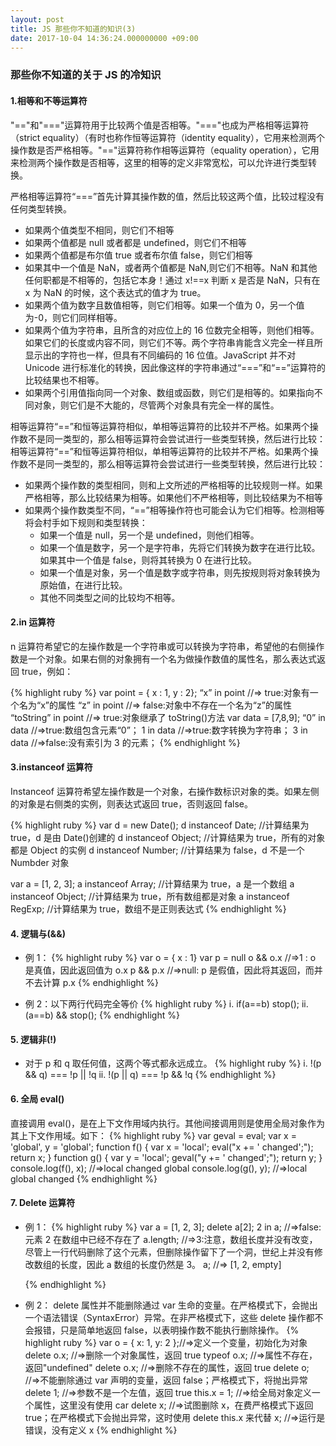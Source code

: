 ```yaml
---
layout: post
title: JS 那些你不知道的知识(3)
date: 2017-10-04 14:36:24.000000000 +09:00
---
```


### 那些你不知道的关于 JS 的冷知识

#### 1.相等和不等运算符

"=="和"==="运算符用于比较两个值是否相等。"==="也成为严格相等运算符（strict equality）（有时也称作恒等运算符（identity equality），它用来检测两个操作数是否严格相等。"=="运算符称作相等运算符（equality operation），它用来检测两个操作数是否相等，这里的相等的定义非常宽松，可以允许进行类型转换。

严格相等运算符“===”首先计算其操作数的值，然后比较这两个值，比较过程没有任何类型转换。

- 如果两个值类型不相同，则它们不相等
- 如果两个值都是 null 或者都是 undefined，则它们不相等
- 如果两个值都是布尔值 true 或者布尔值 false，则它们相等
- 如果其中一个值是 NaN，或者两个值都是 NaN,则它们不相等。NaN 和其他任何职都是不相等的，包括它本身！通过 x!==x 判断 x 是否是 NaN，只有在 x 为 NaN 的时候，这个表达式的值才为 true。
- 如果两个值为数字且数值相等，则它们相等。如果一个值为 0，另一个值为-0，则它们同样相等。
- 如果两个值为字符串，且所含的对应位上的 16 位数完全相等，则他们相等。如果它们的长度或内容不同，则它们不等。两个字符串肯能含义完全一样且所显示出的字符也一样，但具有不同编码的 16 位值。JavaScript 并不对 Unicode 进行标准化的转换，因此像这样的字符串通过“===”和“==”运算符的比较结果也不相等。
- 如果两个引用值指向同一个对象、数组或函数，则它们是相等的。如果指向不同对象，则它们是不大能的，尽管两个对象具有完全一样的属性。

相等运算符“==”和恒等运算符相似，单相等运算符的比较并不严格。如果两个操作数不是同一类型的，那么相等运算符会尝试进行一些类型转换，然后进行比较：
相等运算符“==”和恒等运算符相似，单相等运算符的比较并不严格。如果两个操作数不是同一类型的，那么相等运算符会尝试进行一些类型转换，然后进行比较：

- 如果两个操作数的类型相同，则和上文所述的严格相等的比较规则一样。如果严格相等，那么比较结果为相等。如果他们不严格相等，则比较结果为不相等
- 如果两个操作数类型不同，“==”相等操作符也可能会认为它们相等。检测相等将会村手如下规则和类型转换：
  - 如果一个值是 null，另一个是 undefined，则他们相等。
  - 如果一个值是数字，另一个是字符串，先将它们转换为数字在进行比较。如果其中一个值是 false，则将其转换为 0 在进行比较。
  - 如果一个值是对象，另一个值是数字或字符串，则先按规则将对象转换为原始值，在进行比较。
  - 其他不同类型之间的比较均不相等。

#### 2.in 运算符

n 运算符希望它的左操作数是一个字符串或可以转换为字符串，希望他的右侧操作数是一个对象。如果右侧的对象拥有一个名为做操作数值的属性名，那么表达式返回 true，例如：

{% highlight ruby %}
var point = { x : 1, y : 2};
“x” in point //=> true:对象有一个名为“x”的属性
“z” in point //=> false:对象中不存在一个名为“z”的属性
“toString” in point //=> true:对象继承了 toString()方法
var data = [7,8,9];
“0” in data //=>true:数组包含元素“0”；
1 in data //=>true:数字转换为字符串；
3 in data //=>false:没有索引为 3 的元素；
{% endhighlight %}

#### 3.instanceof 运算符

Instanceof 运算符希望左操作数是一个对象，右操作数标识对象的类。如果左侧的对象是右侧类的实例，则表达式返回 true，否则返回 false。

{% highlight ruby %}
var d = new Date();
d instanceof Date; //计算结果为 true，d 是由 Date()创建的
d instanceof Object; //计算结果为 true，所有的对象都是 Object 的实例
d instanceof Number; //计算结果为 false，d 不是一个 Numbder 对象

var a = [1, 2, 3];
a instanceof Array; //计算结果为 true，a 是一个数组
a instanceof Object; //计算结果为 true，所有数组都是对象
a instanceof RegExp; //计算结果为 true，数组不是正则表达式
{% endhighlight %}

#### 4. 逻辑与(&&)

- 例 1：
  {% highlight ruby %}
  var o = { x : 1}
  var p = null
  o && o.x //=>1 : o 是真值，因此返回值为 o.x
  p && p.x //=>null: p 是假值，因此将其返回，而并不去计算 p.x
  {% endhighlight %}

- 例 2：以下两行代码完全等价
  {% highlight ruby %}
  i. if(a==b) stop();
  ii. (a==b) && stop();
  {% endhighlight %}

#### 5. 逻辑非(!)

- 对于 p 和 q 取任何值，这两个等式都永远成立。
  {% highlight ruby %}
  i. !(p && q) === !p || !q
  ii. !(p || q) === !p && !q
  {% endhighlight %}

#### 6. 全局 eval()

直接调用 eval()，是在上下文作用域内执行。其他间接调用则是使用全局对象作为其上下文作用域。如下：
{% highlight ruby %}
var geval = eval;
var x = 'global',
y = 'global';
function f() {
var x = 'local';
eval("x += ' changed';");
return x;
}
function g() {
var y = 'local';
geval("y += ' changed';");
return y;
}
console.log(f(), x); //=>local changed global
console.log(g(), y); //=>local global changed
{% endhighlight %}

#### 7. Delete 运算符

- 例 1：
  {% highlight ruby %}
  var a = [1, 2, 3];
  delete a[2];
  2 in a; //=>false: 元素 2 在数组中已经不存在了
  a.length; //=>3:注意，数组长度并没有改变，尽管上一行代码删除了这个元素，但删除操作留下了一个洞，世纪上并没有修改数组的长度，因此 a 数组的长度仍然是 3。
  a; //=> [1, 2, empty]

  {% endhighlight %}

- 例 2： delete 属性并不能删除通过 var 生命的变量。在严格模式下，会抛出一个语法错误（SyntaxError）异常。在非严格模式下，这些 delete 操作都不会报错，只是简单地返回 false，以表明操作数不能执行删除操作。
  {% highlight ruby %}
  var o = { x: 1, y: 2 };//=>定义一个变量，初始化为对象
  delete o.x; //=>删除一个对象属性，返回 true
  typeof o.x; //=>属性不存在，返回"undefined"
  delete o.x; //=>删除不存在的属性，返回 true
  delete o; //=>不能删除通过 var 声明的变量，返回 false；严格模式下，将抛出异常
  delete 1; //=>参数不是一个左值，返回 true
  this.x = 1; //=>给全局对象定义一个属性，这里没有使用 car
  delete x; //=>试图删除 x，在费严格模式下返回 true；在严格模式下会抛出异常，这时使用 delete this.x 来代替
  x; //=>运行是错误，没有定义 x
  {% endhighlight %}
